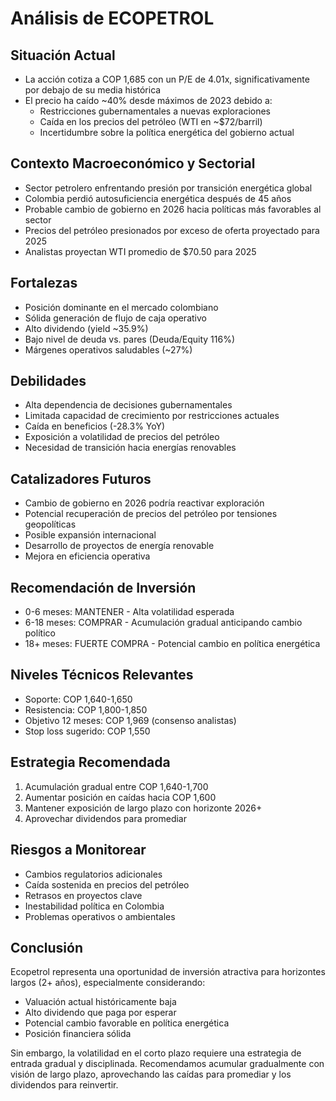 # Análisis de ECOPETROL

## Situación Actual

- La acción cotiza a COP 1,685 con un P/E de 4.01x, significativamente por debajo de su media histórica
- El precio ha caído ~40% desde máximos de 2023 debido a:
  - Restricciones gubernamentales a nuevas exploraciones
  - Caída en los precios del petróleo (WTI en ~$72/barril)
  - Incertidumbre sobre la política energética del gobierno actual

## Contexto Macroeconómico y Sectorial

- Sector petrolero enfrentando presión por transición energética global
- Colombia perdió autosuficiencia energética después de 45 años
- Probable cambio de gobierno en 2026 hacia políticas más favorables al sector
- Precios del petróleo presionados por exceso de oferta proyectado para 2025
- Analistas proyectan WTI promedio de $70.50 para 2025

## Fortalezas

- Posición dominante en el mercado colombiano
- Sólida generación de flujo de caja operativo
- Alto dividendo (yield ~35.9%)
- Bajo nivel de deuda vs. pares (Deuda/Equity 116%)
- Márgenes operativos saludables (~27%)

## Debilidades

- Alta dependencia de decisiones gubernamentales
- Limitada capacidad de crecimiento por restricciones actuales
- Caída en beneficios (-28.3% YoY)
- Exposición a volatilidad de precios del petróleo
- Necesidad de transición hacia energías renovables

## Catalizadores Futuros

- Cambio de gobierno en 2026 podría reactivar exploración
- Potencial recuperación de precios del petróleo por tensiones geopolíticas
- Posible expansión internacional
- Desarrollo de proyectos de energía renovable
- Mejora en eficiencia operativa

## Recomendación de Inversión

- 0-6 meses: MANTENER - Alta volatilidad esperada
- 6-18 meses: COMPRAR - Acumulación gradual anticipando cambio político
- 18+ meses: FUERTE COMPRA - Potencial cambio en política energética

## Niveles Técnicos Relevantes

- Soporte: COP 1,640-1,650
- Resistencia: COP 1,800-1,850
- Objetivo 12 meses: COP 1,969 (consenso analistas)
- Stop loss sugerido: COP 1,550

## Estrategia Recomendada

1. Acumulación gradual entre COP 1,640-1,700
2. Aumentar posición en caídas hacia COP 1,600
3. Mantener exposición de largo plazo con horizonte 2026+
4. Aprovechar dividendos para promediar

## Riesgos a Monitorear

- Cambios regulatorios adicionales
- Caída sostenida en precios del petróleo
- Retrasos en proyectos clave
- Inestabilidad política en Colombia
- Problemas operativos o ambientales

## Conclusión

Ecopetrol representa una oportunidad de inversión atractiva para horizontes largos (2+ años), especialmente considerando:

- Valuación actual históricamente baja
- Alto dividendo que paga por esperar
- Potencial cambio favorable en política energética
- Posición financiera sólida

Sin embargo, la volatilidad en el corto plazo requiere una estrategia de entrada gradual y disciplinada. Recomendamos acumular gradualmente con visión de largo plazo, aprovechando las caídas para promediar y los dividendos para reinvertir.
